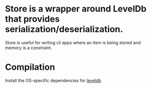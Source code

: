 # Store is a wrapper around LevelDb that provides serialization/deserialization.

Store is useful for writing cli apps where an item is being stored and memory is
a constraint.

# Compilation
Install the OS-specific dependencies for [leveldb](https://crates.com/crates/leveldb)
